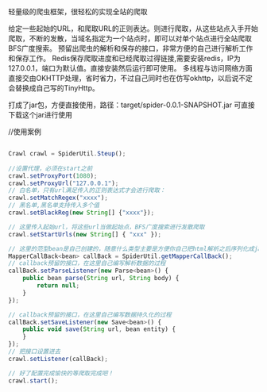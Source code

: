 轻量级的爬虫框架，很轻松的实现全站的爬取

给定一些起始的URL，和爬取URL的正则表达。则进行爬取，从这些站点入手开始爬取，不断的发散，当域名指定为一个站点时，即可以对单个站点进行全站爬取
BFS广度搜索。
预留出爬虫的解析和保存的接口，非常方便的自己进行解析工作和保存工作。
Redis保存爬取进度和已经爬取过得链接,需要安装redis，IP为127.0.0.1，端口为默认值。直接安装然后运行即可使用。
多线程与访问网络方面直接交由OKHTTP处理，省时省力，不过自己同时也在仿写okhttp，以后说不定会替换成自己写的TinyHttp。


打成了jar包，方便直接使用，路径：target/spider-0.0.1-SNAPSHOT.jar
可直接下载这个jar进行使用

//使用案例
```javascript

Crawl crawl = SpiderUtil.Steup();
		
//设置代理，必须在start之前
crawl.setProxyPort(1080);
crawl.setProxyUrl("127.0.0.1");
// 白名单，只有url满足传入的正则表达式才会进行爬取：
crawl.setMatchRegex("xxxx");
// 黑名单,黑名单支持传入多个值
crawl.setBlackReg(new String[] {"xxxx"});

// 这里传入起始url，将这些url当做起始点，BFS广度搜索进行发散爬取
crawl.setStartUrls(new String[] { "xxx" });

// 这里的范型bean是自己创建的，随意什么类型主要是方便你自己把html解析之后序列化成java对象，然后存入数据库用的
MapperCallBack<bean> callBack = SpiderUtil.getMapperCallBack();
// callback预留的接口，在这里自己编写解析数据的过程
callBack.setParseListener(new Parse<bean>() {
	public bean parse(String url, String body) {
		return null;
	}
});

// callback预留的接口，在这里自己编写数据持久化的过程
callBack.setSaveListener(new Save<bean>() {
	public void save(String url, bean entity) {
	}
});
// 把接口设置进去
crawl.setListener(callBack);

// 好了配置完成愉快的等爬取完成吧！
crawl.start();



